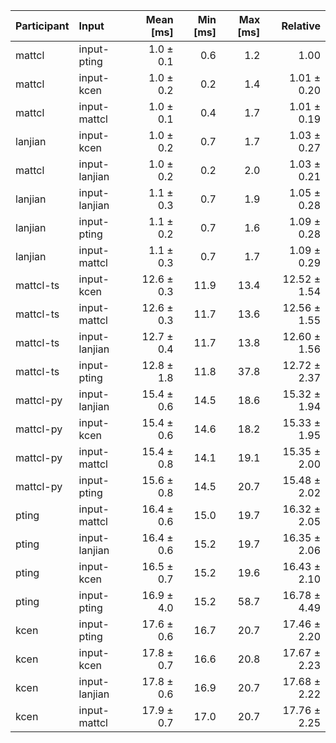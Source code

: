 | Participant | Input | Mean [ms] | Min [ms] | Max [ms] | Relative |
|:---|:---|---:|---:|---:|---:|
| mattcl | input-pting | 1.0 ± 0.1 | 0.6 | 1.2 | 1.00 |
| mattcl | input-kcen | 1.0 ± 0.2 | 0.2 | 1.4 | 1.01 ± 0.20 |
| mattcl | input-mattcl | 1.0 ± 0.1 | 0.4 | 1.7 | 1.01 ± 0.19 |
| lanjian | input-kcen | 1.0 ± 0.2 | 0.7 | 1.7 | 1.03 ± 0.27 |
| mattcl | input-lanjian | 1.0 ± 0.2 | 0.2 | 2.0 | 1.03 ± 0.21 |
| lanjian | input-lanjian | 1.1 ± 0.3 | 0.7 | 1.9 | 1.05 ± 0.28 |
| lanjian | input-pting | 1.1 ± 0.2 | 0.7 | 1.6 | 1.09 ± 0.28 |
| lanjian | input-mattcl | 1.1 ± 0.3 | 0.7 | 1.7 | 1.09 ± 0.29 |
| mattcl-ts | input-kcen | 12.6 ± 0.3 | 11.9 | 13.4 | 12.52 ± 1.54 |
| mattcl-ts | input-mattcl | 12.6 ± 0.3 | 11.7 | 13.6 | 12.56 ± 1.55 |
| mattcl-ts | input-lanjian | 12.7 ± 0.4 | 11.7 | 13.8 | 12.60 ± 1.56 |
| mattcl-ts | input-pting | 12.8 ± 1.8 | 11.8 | 37.8 | 12.72 ± 2.37 |
| mattcl-py | input-lanjian | 15.4 ± 0.6 | 14.5 | 18.6 | 15.32 ± 1.94 |
| mattcl-py | input-kcen | 15.4 ± 0.6 | 14.6 | 18.2 | 15.33 ± 1.95 |
| mattcl-py | input-mattcl | 15.4 ± 0.8 | 14.1 | 19.1 | 15.35 ± 2.00 |
| mattcl-py | input-pting | 15.6 ± 0.8 | 14.5 | 20.7 | 15.48 ± 2.02 |
| pting | input-mattcl | 16.4 ± 0.6 | 15.0 | 19.7 | 16.32 ± 2.05 |
| pting | input-lanjian | 16.4 ± 0.6 | 15.2 | 19.7 | 16.35 ± 2.06 |
| pting | input-kcen | 16.5 ± 0.7 | 15.2 | 19.6 | 16.43 ± 2.10 |
| pting | input-pting | 16.9 ± 4.0 | 15.2 | 58.7 | 16.78 ± 4.49 |
| kcen | input-pting | 17.6 ± 0.6 | 16.7 | 20.7 | 17.46 ± 2.20 |
| kcen | input-kcen | 17.8 ± 0.7 | 16.6 | 20.8 | 17.67 ± 2.23 |
| kcen | input-lanjian | 17.8 ± 0.6 | 16.9 | 20.7 | 17.68 ± 2.22 |
| kcen | input-mattcl | 17.9 ± 0.7 | 17.0 | 20.7 | 17.76 ± 2.25 |
